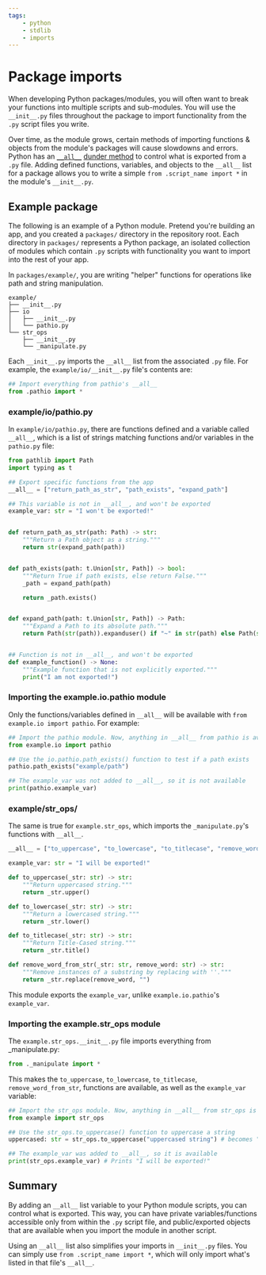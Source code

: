 ```yaml
---
tags:
    - python
    - stdlib
    - imports
---
```

# Package imports

When developing Python packages/modules, you will often want to break your functions into multiple scripts and sub-modules. You will use the `__init__.py` files throughout the package to import functionality from the `.py` script files you write.

Over time, as the module grows, certain methods of importing functions & objects from the module's packages will cause slowdowns and errors. Python has an [`__all__`](https://realpython.com/python-all-attribute/) [dunder method](https://realpython.com/python-magic-methods/) to control what is exported from a `.py` file. Adding defined functions, variables, and objects to the `__all__` list for a package allows you to write a simple `from .script_name import *` in the module's `__init__.py`.

## Example package

The following is an example of a Python module. Pretend you're building an app, and you created a `packages/` directory in the repository root. Each directory in `packages/` represents a Python package, an isolated collection of modules which contain `.py` scripts with functionality you want to import into the rest of your app.

In `packages/example/`, you are writing "helper" functions for operations like path and string manipulation.

```text title="example package layout"
example/
├── __init__.py
├── io
│   ├── __init__.py
│   └── pathio.py
└── str_ops
    ├── __init__.py
    └── _manipulate.py
```

Each `__init__.py` imports the `__all__` list from the associated `.py` file. For example, the `example/io/__init__.py` file's contents are:

```python title="example/io/__init__.py" linenums="1"
## Import everything from pathio's __all__
from .pathio import *

```

### example/io/pathio.py

In `example/io/pathio.py`, there are functions defined and a variable called `__all__`, which is a list of strings matching functions and/or variables in the `pathio.py` file:

```python title="example/io/pathio.py" linenums="1"
from pathlib import Path
import typing as t

## Export specific functions from the app
__all__ = ["return_path_as_str", "path_exists", "expand_path"]

## This variable is not in __all__, and won't be exported
example_var: str = "I won't be exported!"


def return_path_as_str(path: Path) -> str:
    """Return a Path object as a string."""
    return str(expand_path(path))


def path_exists(path: t.Union[str, Path]) -> bool:
    """Return True if path exists, else return False."""
    _path = expand_path(path)

    return _path.exists()


def expand_path(path: t.Union[str, Path]) -> Path:
    """Expand a Path to its absolute path."""
    return Path(str(path)).expanduser() if "~" in str(path) else Path(str(path))


## Function is not in __all__, and won't be exported
def example_function() -> None:
    """Example function that is not explicitly exported."""
    print("I am not exported!")
```

### Importing the example.io.pathio module

Only the functions/variables defined in `__all__` will be available with `from example.io import pathio`. For example:

```python title="Script that imports the example io.pathio module" linenums="1"
## Import the pathio module. Now, anything in __all__ from pathio is availalbe.
from example.io import pathio

## Use the io.pathio.path_exists() function to test if a path exists
pathio.path_exists("example/path")

## The example_var was not added to __all__, so it is not available
print(pathio.example_var)
```

### example/str_ops/

The same is true for `example.str_ops`, which imports the `_manipulate.py`'s functions with `__all__`.

```python title="example/str_ops/_manipulate.py" linenums="1"
__all__ = ["to_uppercase", "to_lowercase", "to_titlecase", "remove_word_from_str", "example_var"]

example_var: str = "I will be exported!"

def to_uppercase(_str: str) -> str:
    """Return uppercased string."""
    return _str.upper()

def to_lowercase(_str: str) -> str:
    """Return a lowercased string."""
    return _str.lower()

def to_titlecase(_str: str) -> str:
    """Return Title-Cased string."""
    return _str.title()

def remove_word_from_str(_str: str, remove_word: str) -> str:
    """Remove instances of a substring by replacing with ''."""
    return _str.replace(remove_word, "")
```

This module exports the `example_var`, unlike `example.io.pathio`'s `example_var`.

### Importing the example.str_ops module

The `example.str_ops.__init__.py` file imports everything from _manipulate.py:

```python title="example/str_ops/__init__.py" linenums="1"
from ._manipulate import *
```

This makes the `to_uppercase`, `to_lowercase`, `to_titlecase`, `remove_word_from_str`, functions are available, as well as the `example_var` variable:

```python title="Script that imports the example str_ops module" linenums="1"
## Import the str_ops module. Now, anything in __all__ from str_ops is availalbe.
from example import str_ops

## Use the str_ops.to_uppercase() function to uppercase a string
uppercased: str = str_ops.to_uppercase("uppercased string") # becomes "UPPERCASED STRING"

## The example_var was added to __all__, so it is available
print(str_ops.example_var) # Prints "I will be exported!"

```

## Summary

By adding an `__all__` list variable to your Python module scripts, you can control what is exported. This way, you can have private variables/functions accessible only from within the `.py` script file, and public/exported objects that are available when you import the module in another script.

Using an `__all__` list also simplifies your imports in `__init__.py` files. You can simply use `from .script_name import *`, which will only import what's listed in that file's `__all__`.
